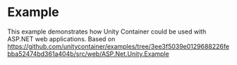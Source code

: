 # Example 
This example demonstrates how Unity Container could be used with ASP.NET web applications. Based on https://github.com/unitycontainer/examples/tree/3ee3f5039e0129688226febba52474bd361a404b/src/web/ASP.Net.Unity.Example
